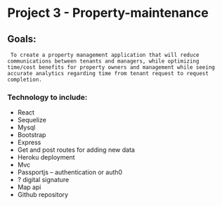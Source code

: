 # Project 3 - Property-maintenance

## Goals: 
``` To create a property management application that will reduce communications between tenants and managers, while optimizing time/cost benefits for property owners and management while seeing accurate analytics regarding time from tenant request to request completion.```

### Technology to include:
- React
- Sequelize
- Mysql
- Bootstrap
- Express
- Get and post routes for adding new data
- Heroku deployment
- Mvc
- Passportjs – authentication or auth0
- ? digital signature
- Map api
- Github repository

